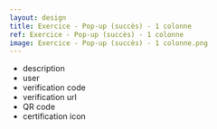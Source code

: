 ```yaml
---
layout: design
title: Exercice - Pop-up (succès) - 1 colonne
ref: Exercice - Pop-up (succès) - 1 colonne
image: Exercice - Pop-up (succès) - 1 colonne.png
---
```


- description
- user
- verification code
- verification url
- QR code
- certification icon
